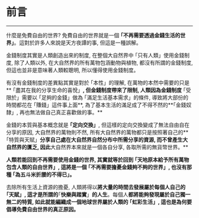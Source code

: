 # 前言

---

什麼是免費自由的世界? 免費自由的世界就是一個 **｢不再需要透過金錢生活的世界」**。這對於許多人來說是天方夜譚的事, 但這是一種誤解。

金錢制度其實是人類創造出來的制度, 在整個大自然界中 ｢只有人類」使用金錢制度, 除了人類以外, 在大自然界的所有萬物包涵動物與植物, 都沒有所謂的金錢制度, 但這也並非是意味著人類較聰明, 所以懂得使用金錢制度。

有沒有金錢制度的差異點其實是對於 ｢本性」的理解, 在萬物的本然中需要的只是** ｢盡其在我的分享生命的喜悅」**, 但金錢制度帶來了限制, 人類因為金錢制度** ｢受限於」需要以 ｢足夠的金錢」做為 ｢滿足生活基本需求」的條件, 導致將大部份的時間都花在 ｢賺錢」這件事上面**, 為了基本生活的滿足成了不得不然的**｢金錢奴隸」, 再也無法做自己真正喜歡做的事。**

金錢的本質與基本概念就是 **｢定向交換」**, 但這樣的定向交換變成了無法自由自在分享的原因, 大自然界的萬物則不然, 所有大自然界的萬物都只是按照著自己的** ｢特質與天賦」**分享自己處在大自然界自然分布中所需分享的資源, 而不曾產生大自然界的匱乏, 因此**大自然界本來就是一個各自分享, 各取所需的無貨幣世界。**

**人類若能回到不再需要使用金錢的世界, 其實就等於回到 **｢**天地原本給予所有萬物包含人類的自由世界**」**, 這將是一個 **｢**不再需要擔憂金錢夠不夠的世界**」**, 也沒有那種 **｢**為五斗米折腰的不得已**」**。**

去除所有生活上資源的擔憂, 人類將得以**將大量的時間去發展屬於每個人自己的 **｢**天賦**」**, 這才是所謂的**｢**快樂與踏實**」**的人生**。每個人**都將能夠發現屬於自己獨一無二的特質, 如此就能編織成一個地球世界屬於人類的 **｢**虹彩生活**」**, 這也是為何要倡導免費自由世界的真正原因。**

